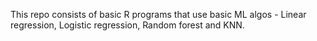This repo consists of basic R programs that use basic ML algos - Linear regression, Logistic regression, Random forest and KNN.
